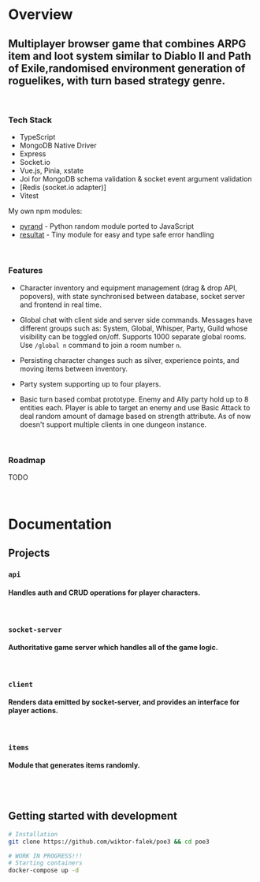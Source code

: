 # Overview

## Multiplayer browser game that combines ARPG item and loot system similar to Diablo II and Path of Exile,randomised environment generation of roguelikes, with turn based strategy genre.


<br>

### Tech Stack
- TypeScript
- MongoDB Native Driver
- Express
- Socket.io
- Vue.js, Pinia, xstate
- Joi for MongoDB schema validation & socket event argument validation
- [Redis (socket.io adapter)]
- Vitest

My own npm modules:

- [pyrand](https://github.com/wiktor-falek/pyrand) - Python random module ported to JavaScript
- [resultat](https://github.com/wiktor-falek/resultat) - Tiny module for easy and type safe error handling

<br>

### Features

- Character inventory and equipment management (drag & drop API, popovers), with state synchronised between database, socket server and frontend in real time.

- Global chat with client side and server side commands. Messages have different groups such as: System, Global, Whisper, Party, Guild whose visibility can be toggled on/off. Supports 1000 separate global rooms. Use `/global n` command to join a room number `n`.

- Persisting character changes such as silver, experience points, and moving items between inventory.

- Party system supporting up to four players.

- Basic turn based combat prototype. Enemy and Ally party hold up to 8 entities each. Player is able to target an enemy and use Basic Attack to deal random amount of damage based on strength attribute. As of now doesn't support multiple clients in one dungeon instance.

<br>

### Roadmap

TODO

<br>

# Documentation

## Projects

### **`api`**

#### Handles auth and CRUD operations for player characters.

<br>

### **`socket-server`**

#### Authoritative game server which handles all of the game logic.

<br>

### **`client`**

#### Renders data emitted by socket-server, and provides an interface for player actions.

<br>

### **`items`**

#### Module that generates items randomly.

<br>
<br>

## Getting started with development

```bash
# Installation
git clone https://github.com/wiktor-falek/poe3 && cd poe3

# WORK IN PROGRESS!!!
# Starting containers
docker-compose up -d
```
